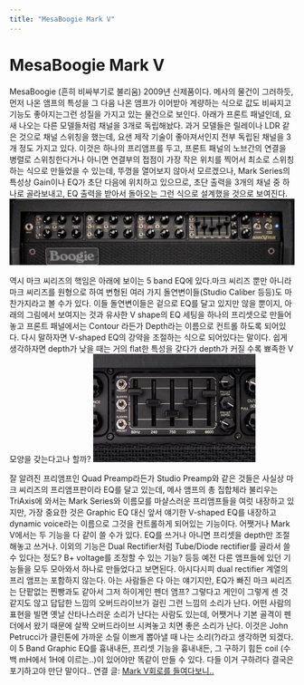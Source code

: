```yaml
---
title: "MesaBoogie Mark V"
---
```

# MesaBoogie Mark V

MesaBoogie (흔히 비싸부기로 불리움) 2009년 신제품이다. 메사의 물건이 그러하듯, 먼저 나온 앰프의 특성을 그 다음 나온 앰프가 이어받아 계량하는 식으로 값도 비싸지고 기능도 좋아지는그런 성질을 가지고 있는 물건으로 보인다.
아래가 프론트 패널인데, 요새 나오는 다른 모델들처럼 채널을 3개로 독립해놨다. 과거 모델들은 릴레이나 LDR 같은 것으로 채널 스위칭을 했는데, 요샌 제작 기술이 좋아져서인지 전부 독립된 채널을 3개 정도 가지고 있다. 이것은 하나의 프리앰프를 두고, 프론트 패널의 노브간의 연결을 병렬로 스위칭한다거나 아니면 연결부의 접점이 가장 작은 위치를 찍어서 최소로 스위칭하는 식으로 만들었을 수 있는데, 뚜껑을 열어보지 않아서 모르겠으나, Mark Series의 특성상 Gain이나 EQ가 초단 다음에 위치하고 있으므로, 초단 출력을 3개의 채널 중 하나로 골라보내고, EQ 출력을 받아서 돌아오는 그런 식으로 설계했을 것으로 보여진다.
![image](/assets/images/dac07b9a45a2463ae2fbcbc3748c6fd6.jpg)

역시 마크 씨리즈의 핵임은 아래에 보이는 5 band EQ에 있다.마크 씨리즈 뿐만 아니라 마크 씨리즈를 원형으로 하여 변형된 여러 가지 돌연변이들(Studio Caliber 등등)도 마찬가지라고 볼 수가 있다. 이들 돌연변이들은 겉으로 EQ를 달고 있지만 않을 뿐이지, 아래의 그림에서 보여지는 것과 유사한 V shape의 EQ 세팅을 하나의 프리셋으로 만들어놓고 프론트 패널에서는 Contour 라든가 Depth라는 이름으로 컨트롤 하도록 되어있다. 다시 말하자면 V-shaped EQ의 강약을 조절하는 식으로 되어있다는 말이다. 쉽게 생각하자면 depth가 낮을 때는 거의 flat한 특성을 갖다가 depth가 커질 수록 뾰족한 V 모양을 갖는다고나 할까?
![image](/assets/images/e19664448ae05640217adc5c5b3d7a8f.jpg)

잘 알려진 프리앰프인 Quad Preamp라든가 Studio Preamp와 같은 것들은 사실상 마크 씨리즈의 프리앰프판이라 EQ를 달고 있는데, 메사 앰프의 총 집합체라 불리우는 TriAxis에 와서는 Mark Series와 이름모를 마샬스러운 프리앰프들을 여럿 내장하고 있지만, 가장 중요한 것은 Graphic EQ 대신 앞서 얘기한 V-shaped EQ를 내장하고 dynamic voice라는 이름으로 그것을 컨트롤하게 되어있는 기능이다. 어쨋거나 Mark V에서는 두 기능을 다 같이 쓸 수가 있다. EQ를 쓰거나 아니면 프리셋을 depth만 조절해놓고 쓰거나.
이외의 기능은 Dual Rectifier처럼 Tube/Diode rectifier를 골라서 쓸 수 있다는 정도? B+ voltage를 조정할 수 있는 기능? 등등 예전 다른 앰프들에 있던 기능들을 모두 모아와서 하나로 만들었다고 보면된다. 아시다시피 dual rectifier 계열의 프리 앰프는 포함하지 않는다.
아는 사람들은 다 아는 얘기지만, EQ가 빠진 마크 씨리즈는 단팥없는 찐빵과도 같아서 그저 하이게인 펜더 앰프? 그렇다고 게인이 그렇게 센 것 같지도 않고 답답한 느낌의 오버드라이브가 걸린 그런 느낌의 소리가 난다. 어떤 사람의 표현을 빌면 옛날 산타나스러운 소리가 난다는 사람도 있는데, 어쨋거나 기본 골격이 펜더에서 왔기 때문에 살짝 오버드라이브 시켜놓고 치면 좋은 소리가 난다. 이것은 John Petrucci가 클린톤에 가까운 소릴 이쁘게 뽑아낼 때 나는 소리(?)라고 생각하면 되겠다.
이 5 Band Graphic EQ를 흉내내든, 프리셋 기능을 흉내내든, 그 구하기 힘든 coil (수백 mH에서 1H에 이르는..)이 있어야만 똑같이 만들 수 있다. 다들 이거 구하려다 결국은 포기하고야 만단 말이다..
연결 글: [Mark V회로를 들여다보니..](http://tonebrew.tistory.com/972)





